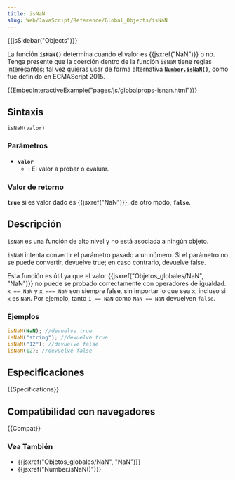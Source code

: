 ```yaml
---
title: isNaN
slug: Web/JavaScript/Reference/Global_Objects/isNaN
---
```


{{jsSidebar("Objects")}}

La función **`isNaN()`** determina cuando el valor es {{jsxref("NaN")}} o no. Tenga presente que la coerción dentro de la función `isNaN` tiene reglas [interesantes](/es/docs/Web/JavaScript/Referencia/Objetos_globales/isNaN#Description); tal vez quieras usar de forma alternativa **[`Number.isNaN()`](/es/docs/Web/JavaScript/Referencia/Objetos_globales/Number/isNaN)**, como fue definido en ECMAScript 2015.

{{EmbedInteractiveExample("pages/js/globalprops-isnan.html")}}

## Sintaxis

```
isNaN(valor)
```

### Parámetros

- **`valor`**
  - : El valor a probar o evaluar.

### Valor de retorno

**`true`** si es valor dado es {{jsxref("NaN")}}, de otro modo, **`false`**.

## Descripción

`isNaN` es una función de alto nivel y no está asociada a ningún objeto.

`isNaN` intenta convertir el parámetro pasado a un número. Si el parámetro no se puede convertir, devuelve true; en caso contrario, devuelve false.

Esta función es útil ya que el valor {{jsxref("Objetos_globales/NaN", "NaN")}} no puede se probado correctamente con operadores de igualdad. `x == NaN` y `x === NaN` son siempre false, sin importar lo que sea `x`, incluso si `x` es `NaN`. Por ejemplo, tanto `1 == NaN` como `NaN == NaN` devuelven `false`.

### Ejemplos

```js
isNaN(NaN); //devuelve true
isNaN("string"); //devuelve true
isNaN("12"); //devuelve false
isNaN(12); //devuelve false
```

## Especificaciones

{{Specifications}}

## Compatibilidad con navegadores

{{Compat}}

### Vea También

- {{jsxref("Objetos_globales/NaN", "NaN")}}
- {{jsxref("Number.isNaN()")}}
